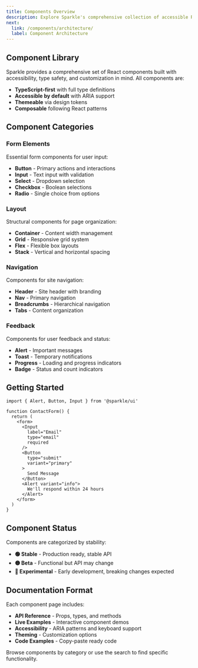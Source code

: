 ```yaml
---
title: Components Overview
description: Explore Sparkle's comprehensive collection of accessible React components.
next:
  link: /components/architecture/
  label: Component Architecture
---
```


## Component Library

Sparkle provides a comprehensive set of React components built with accessibility, type safety, and customization in mind. All components are:

- **TypeScript-first** with full type definitions
- **Accessible by default** with ARIA support
- **Themeable** via design tokens
- **Composable** following React patterns

## Component Categories

### Form Elements

Essential form components for user input:

- **Button** - Primary actions and interactions
- **Input** - Text input with validation
- **Select** - Dropdown selection
- **Checkbox** - Boolean selections
- **Radio** - Single choice from options

### Layout

Structural components for page organization:

- **Container** - Content width management
- **Grid** - Responsive grid system
- **Flex** - Flexible box layouts
- **Stack** - Vertical and horizontal spacing

### Navigation

Components for site navigation:

- **Header** - Site header with branding
- **Nav** - Primary navigation
- **Breadcrumbs** - Hierarchical navigation
- **Tabs** - Content organization

### Feedback

Components for user feedback and status:

- **Alert** - Important messages
- **Toast** - Temporary notifications
- **Progress** - Loading and progress indicators
- **Badge** - Status and count indicators

## Getting Started

```tsx
import { Alert, Button, Input } from '@sparkle/ui'

function ContactForm() {
  return (
    <form>
      <Input
        label="Email"
        type="email"
        required
      />
      <Button
        type="submit"
        variant="primary"
      >
        Send Message
      </Button>
      <Alert variant="info">
        We'll respond within 24 hours
      </Alert>
    </form>
  )
}
```

## Component Status

Components are categorized by stability:

- **🟢 Stable** - Production ready, stable API
- **🟡 Beta** - Functional but API may change
- **🔴 Experimental** - Early development, breaking changes expected

## Documentation Format

Each component page includes:

- **API Reference** - Props, types, and methods
- **Live Examples** - Interactive component demos
- **Accessibility** - ARIA patterns and keyboard support
- **Theming** - Customization options
- **Code Examples** - Copy-paste ready code

Browse components by category or use the search to find specific functionality.
